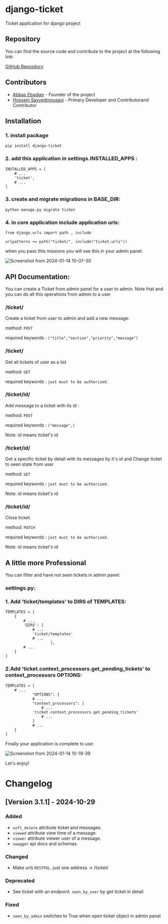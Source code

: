 # django-ticket
Ticket application for django project

## Repository

You can find the source code and contribute to the project at the following link:

[GitHub Repository](https://github.com/HosseinSayyedMousavi/django-ticket)

## Contributors

- [Abbas Ebadian](https://github.com/AbbasEbadian) - Founder of the project
- [Hossein Sayyedmousavi](https://github.com/HosseinSayyedMousavi) - Primary Developer and Contributorand Contributor


## Installation
### 1. install package
```
pip install django-ticket
```

### 2. add this application in settings.INSTALLED_APPS :
```
INSTALLED_APPS = [
    # ...
    'ticket',
    # ...
]
```
### 3. create and migrate migrations in BASE_DIR: 
    python manage.py migrate ticket

### 4. in core application include application urls:
```
from django.urls import path , include

urlpatterns += path("ticket/", include("ticket.urls"))
```

when you pass this missions you will see this in your admin panel:


![Screenshot from 2024-01-14 10-07-30](https://github.com/HosseinSayyedMousavi/django-ticket/assets/104124540/15d7ba19-c157-4cb0-a4a5-330101641b19)


## API Documentation:
You can create a Ticket from admin panel for a user to  admin.
Note that and you can do all this operations from admin to a user

### /ticket/
Create a ticket from user to admin and add a new message:

method: ```POST```

required keywords :  ```("title","section","priority","message")```

### /ticket/
Get all tickets of user as a list

method: ```GET```

required keywords : ```just must to be authorized.```


### /ticket/id/
Add message to a ticket with its id :

method: ```POST```

required keywords : ```("message",)```

Note: id means ticket's id

### /ticket/id/
Get a specific ticket by detail with its messages by it's id and Change ticket to seen state from user

method: ```GET```

required keywords :  ```just must to be authorized.```

Note: id means ticket's id

### /ticket/id/
Close ticket.

method: ```PATCH```

required keywords :  ```just must to be authorized.```

Note: id means ticket's id



## A little more Professional
You can filter and have not seen tickets in admin panel:
### settings.py:

### 1. Add 'ticket/templates' to DIRS of TEMPLATES:
```
TEMPLATES = [
    {
        # ...
        'DIRS': [
            # ...
            'ticket/templates'
            # ...
                    ],
        # ...
    }
]
```

### 2.Add 'ticket.context_processors.get_pending_tickets' to context_processors OPTIONS:
```
TEMPLATES = [
    # ...
            "OPTIONS": {
            # ...
            "context_processors": [
                # ...
            'ticket.context_processors.get_pending_tickets'
                # ...
            ]
            # ...
    }
]
```
Finally your application is complete to use:


![Screenshot from 2024-01-14 10-19-39](https://github.com/HosseinSayyedMousavi/django-ticket/assets/104124540/c68600d9-1e9f-4f5a-9a7a-8ba4644a8bec)

Let's enjoy!


# Changelog

## [Version 3.1.1] - 2024-10-29
### Added
- `soft_delete` attribute ticket and messages.
- `viewed` attribute view time of a message.
- `viewer` attribute viewer user of a message.
- `swagger` api docs and schemas.

### Changed
- Make urls `RESTFUL`. just one address -> /ticket/

### Deprecated
- See ticket with an endpoint. `seen_by_user` by get ticket in detail

### Fixed
- `seen_by_admin` switches to True when open ticket object in admin panel



